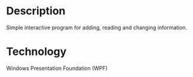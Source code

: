 # Description

Simple interactive program for adding, reading and changing information.

# Technology

Windows Presentation Foundation (WPF)

